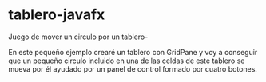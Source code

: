 # tablero-javafx
Juego de mover un circulo por un tablero-

En este pequeño ejemplo crearé un tablero con GridPane y voy a conseguir que un pequeño circulo incluido en una de las celdas de este tablero se mueva por él ayudado por un panel de control formado por cuatro botones.
